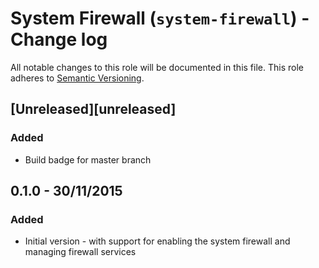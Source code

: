 # System Firewall (`system-firewall`) - Change log

All notable changes to this role will be documented in this file.
This role adheres to [Semantic Versioning](http://semver.org/spec/v2.0.0.html).

## [Unreleased][unreleased]

### Added

* Build badge for master branch

## 0.1.0 - 30/11/2015

### Added

* Initial version - with support for enabling the system firewall and managing firewall services
